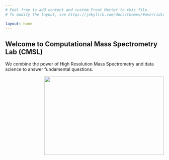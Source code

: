```yaml
---
# Feel free to add content and custom Front Matter to this file.
# To modify the layout, see https://jekyllrb.com/docs/themes/#overriding-theme-defaults

layout: home
---
```


## Welcome to Computational Mass Spectrometry Lab (CMSL)

We combine the power of High Resolution Mass Spectrometry and data science to answer fundamental questions.

<img align="right" height="250px" width="380px" src="https://raw.githubusercontent.com/ComputMassSpecLab/website/gh-pages/assets/LCMS1.png">
